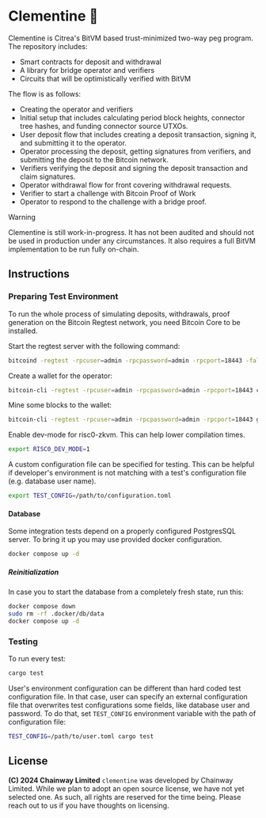 # Clementine 🍊

Clementine is Citrea's BitVM based trust-minimized two-way peg program.
The repository includes:

- Smart contracts for deposit and withdrawal
- A library for bridge operator and verifiers
- Circuits that will be optimistically verified with BitVM

The flow is as follows:

- Creating the operator and verifiers
- Initial setup that includes calculating period block heights, connector tree hashes, and funding connector source
  UTXOs.
- User deposit flow that includes creating a deposit transaction, signing it, and submitting it to the operator.
- Operator processing the deposit, getting signatures from verifiers, and submitting the deposit to the Bitcoin network.
- Verifiers verifying the deposit and signing the deposit transaction and claim signatures.
- Operator withdrawal flow for front covering withdrawal requests.
- Verifier to start a challenge with Bitcoin Proof of Work
- Operator to respond to the challenge with a bridge proof.

> [!WARNING]
>
> Clementine is still work-in-progress. It has not been audited and should not be used in production under any
> circumstances. It also requires a full BitVM implementation to be run fully on-chain.

## Instructions

### Preparing Test Environment

To run the whole process of simulating deposits, withdrawals, proof generation
on the Bitcoin Regtest network, you need Bitcoin Core to be installed.

Start the regtest server with the following command:

```sh
bitcoind -regtest -rpcuser=admin -rpcpassword=admin -rpcport=18443 -fallbackfee=0.00001 -wallet=admin -txindex=1
```

Create a wallet for the operator:

```sh
bitcoin-cli -regtest -rpcuser=admin -rpcpassword=admin -rpcport=18443 createwallet "admin"
```

Mine some blocks to the wallet:

```sh
bitcoin-cli -regtest -rpcuser=admin -rpcpassword=admin -rpcport=18443 generatetoaddress 101 $(bitcoin-cli -regtest -rpcuser=admin -rpcpassword=admin -rpcport=18443 getnewaddress)
```

Enable dev-mode for risc0-zkvm. This can help lower compilation times.

```sh
export RISC0_DEV_MODE=1
```

A custom configuration file can be specified for testing. This can be helpful
if developer's environment is not matching with a test's configuration file
(e.g. database user name).

```sh
export TEST_CONFIG=/path/to/configuration.toml
```

#### Database

Some integration tests depend on a properly configured PostgresSQL server. To bring it up you may use provided docker
configuration.

```bash
docker compose up -d
```

##### Reinitialization

In case you to start the database from a completely fresh state, run this:

```bash
docker compose down
sudo rm -rf .docker/db/data
docker compose up -d
```

### Testing

To run every test:

```sh
cargo test
```

User's environment configuration can be different than hard coded test
configuration file. In that case, user can specify an external configuration
file that overwrites test configurations some fields, like database user and
password. To do that, set `TEST_CONFIG` environment variable with the path of
configuration file:

```sh
TEST_CONFIG=/path/to/user.toml cargo test
```

## License

**(C) 2024 Chainway Limited** `clementine` was developed by Chainway Limited.
While we plan to adopt an open source license, we have not yet selected one. As
such, all rights are reserved for the time being. Please reach out to us if you
have thoughts on licensing.
